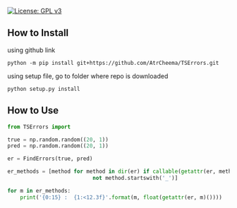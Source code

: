
[![License: GPL v3](https://img.shields.io/badge/License-GPL%20v3-blue.svg)](https://www.gnu.org/licenses/gpl-3.0)


## How to Install

using github link

	python -m pip install git+https://github.com/AtrCheema/TSErrors.git

using setup file, go to folder where repo is downloaded

    python setup.py install

## How to Use

```python
from TSErrors import 

true = np.random.random((20, 1))
pred = np.random.random((20, 1))

er = FindErrors(true, pred)

er_methods = [method for method in dir(er) if callable(getattr(er, method)) if
						   not method.startswith('_')]

for m in er_methods:
	print('{0:15} :  {1:<12.3f}'.format(m, float(getattr(er, m)())))
```
